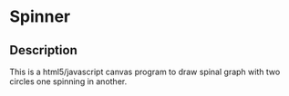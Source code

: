 Spinner
======

Description
-----------
This is a html5/javascript canvas program to draw spinal graph
with two circles one spinning in another.
